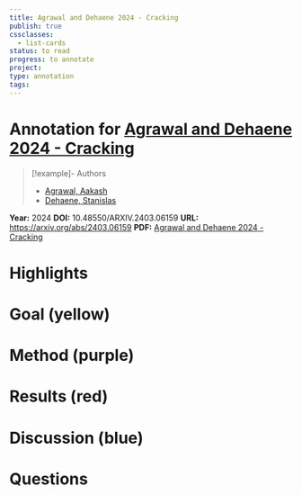 ```yaml
---
title: Agrawal and Dehaene 2024 - Cracking
publish: true
cssclasses:
  - list-cards
status: to read
progress: to annotate
project:
type: annotation
tags:
---
```

# Annotation for [Agrawal and Dehaene 2024 - Cracking](Papers/References/Agrawal%20and%20Dehaene%202024%20-%20Cracking)

> [!example]- Authors
> - [Agrawal, Aakash](Papers/People/Agrawal%20Aakash)
> - [Dehaene, Stanislas](Papers/People/Dehaene%20Stanislas)

**Year:** 2024
**DOI:** 10.48550/ARXIV.2403.06159
**URL:** https://arxiv.org/abs/2403.06159
**PDF:** [Agrawal and Dehaene 2024 - Cracking](Papers/PDFs/Agrawal%20and%20Dehaene%202024%20-%20Cracking%20the%20neural%20code%20for%20word%20recognition%20in%20convolutional%20neural%20networks.pdf)

# Highlights


# Goal (yellow)


# Method (purple)


# Results (red)


# Discussion (blue)


# Questions

